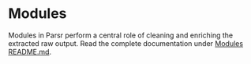 # Modules

Modules in Parsr perform a central role of cleaning and enriching the extracted raw output.
Read the complete documentation under [Modules README.md](../server/src/modules/README.md).
